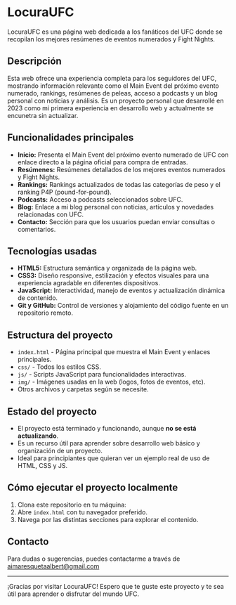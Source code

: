 # LocuraUFC

LocuraUFC es una página web dedicada a los fanáticos del UFC donde se recopilan los mejores resúmenes de eventos numerados y Fight Nights.

## Descripción

Esta web ofrece una experiencia completa para los seguidores del UFC, mostrando información relevante como el Main Event del próximo evento numerado, rankings, resúmenes de peleas, acceso a podcasts y un blog personal con noticias y análisis. Es un proyecto personal que desarrollé en 2023 como mi primera experiencia en desarrollo web y actualmente se encunetra sin actualizar. 

## Funcionalidades principales

- **Inicio:** Presenta el Main Event del próximo evento numerado de UFC con enlace directo a la página oficial para compra de entradas.
- **Resúmenes:** Resúmenes detallados de los mejores eventos numerados y Fight Nights.
- **Rankings:** Rankings actualizados de todas las categorías de peso y el ranking P4P (pound-for-pound).
- **Podcasts:** Acceso a podcasts seleccionados sobre UFC.
- **Blog:** Enlace a mi blog personal con noticias, artículos y novedades relacionadas con UFC.
- **Contacto:** Sección para que los usuarios puedan enviar consultas o comentarios.

## Tecnologías usadas

- **HTML5:** Estructura semántica y organizada de la página web.
- **CSS3:** Diseño responsive, estilización y efectos visuales para una experiencia agradable en diferentes dispositivos.
- **JavaScript:** Interactividad, manejo de eventos y actualización dinámica de contenido.
- **Git y GitHub:** Control de versiones y alojamiento del código fuente en un repositorio remoto.

## Estructura del proyecto

- `index.html` - Página principal que muestra el Main Event y enlaces principales.
- `css/` - Todos los estilos CSS.
- `js/` - Scripts JavaScript para funcionalidades interactivas.
- `img/` - Imágenes usadas en la web (logos, fotos de eventos, etc).
- Otros archivos y carpetas según se necesite.

## Estado del proyecto

- El proyecto está terminado y funcionando, aunque **no se está actualizando**.
- Es un recurso útil para aprender sobre desarrollo web básico y organización de un proyecto.
- Ideal para principiantes que quieran ver un ejemplo real de uso de HTML, CSS y JS.

## Cómo ejecutar el proyecto localmente

1. Clona este repositorio en tu máquina:
2. Abre `index.html` con tu navegador preferido.
3. Navega por las distintas secciones para explorar el contenido.

## Contacto

Para dudas o sugerencias, puedes contactarme a través de aimaresquetaalbert@gmail.com

---

¡Gracias por visitar LocuraUFC! Espero que te guste este proyecto y te sea útil para aprender o disfrutar del mundo UFC.

